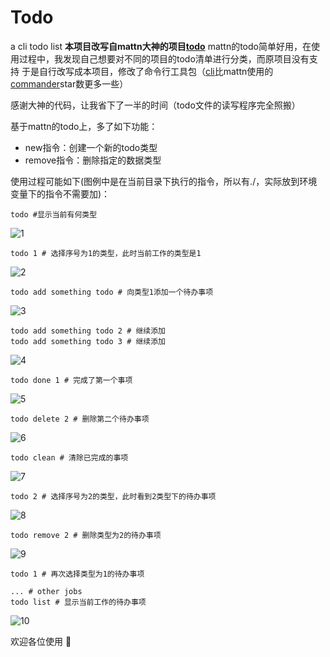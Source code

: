 # Todo
a cli todo list 
**本项目改写自mattn大神的项目[todo](https://github.com/mattn/todo)**
mattn的todo简单好用，在使用过程中，我发现自己想要对不同的项目的todo清单进行分类，而原项目没有支持
于是自行改写成本项目，修改了命令行工具包（[cli](https://github.com/urfave/cli)比mattn使用的[commander](https://github.com/gonuts/commander)star数更多一些）

感谢大神的代码，让我省下了一半的时间（todo文件的读写程序完全照搬）

基于mattn的todo上，多了如下功能：
- new指令：创建一个新的todo类型
- remove指令：删除指定的数据类型

使用过程可能如下(图例中是在当前目录下执行的指令，所以有./，实际放到环境变量下的指令不需要加)：
```shell
todo #显示当前有何类型
```
![1](https://user-images.githubusercontent.com/2569600/27209005-cb59dfd0-527b-11e7-975c-b4beaab66452.png)
```shell
todo 1 # 选择序号为1的类型，此时当前工作的类型是1
```
![2](https://user-images.githubusercontent.com/2569600/27209007-cb5e8170-527b-11e7-83d1-560ba06247a1.png)
```shell
todo add something todo # 向类型1添加一个待办事项
```
![3](https://user-images.githubusercontent.com/2569600/27209006-cb5e5722-527b-11e7-8b95-4ae146b33bda.png)
```shell
todo add something todo 2 # 继续添加
todo add something todo 3 # 继续添加
```
![4](https://user-images.githubusercontent.com/2569600/27209008-cb6100da-527b-11e7-8bad-cf7c02a3687f.png)
```shell
todo done 1 # 完成了第一个事项
```
![5](https://user-images.githubusercontent.com/2569600/27209010-cb627956-527b-11e7-80b9-8961ef66fcbe.png)
```shell
todo delete 2 # 删除第二个待办事项
```
![6](https://user-images.githubusercontent.com/2569600/27209009-cb6219b6-527b-11e7-9a13-22ad3e71190b.png)
```shell
todo clean # 清除已完成的事项
```
![7](https://user-images.githubusercontent.com/2569600/27209011-cb865d8a-527b-11e7-9046-68d316cc951c.png)
```shell
todo 2 # 选择序号为2的类型，此时看到2类型下的待办事项
```
![8](https://user-images.githubusercontent.com/2569600/27209014-cb92656c-527b-11e7-944d-c181607573af.png)
```shell
todo remove 2 # 删除类型为2的待办事项
```
![9](https://user-images.githubusercontent.com/2569600/27209012-cb8e030a-527b-11e7-82f6-a88c099cdef4.png)
```shell
todo 1 # 再次选择类型为1的待办事项
```
```shell
... # other jobs
todo list # 显示当前工作的待办事项
```
![10](https://user-images.githubusercontent.com/2569600/27209013-cb8fbfe2-527b-11e7-9e7c-beb7625f3567.png)

欢迎各位使用 :tada:
